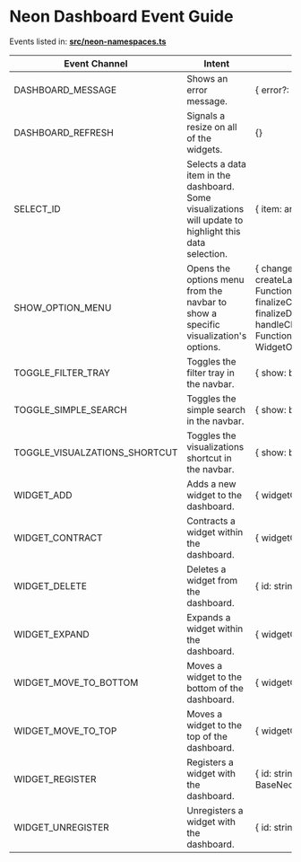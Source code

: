 # Neon Dashboard Event Guide

Events listed in:  [**src/neon-namespaces.ts**](./src/neon-namespaces.ts)

Event Channel | Intent | Event Payload
--------------|--------|--------------
DASHBOARD_MESSAGE | Shows an error message. | { error?: Error | Exception | string, message: string }
DASHBOARD_REFRESH | Signals a resize on all of the widgets. | {}
SELECT_ID | Selects a data item in the dashboard.  Some visualizations will update to highlight this data selection. | { item: any, metadata: any }
SHOW_OPTION_MENU | Opens the options menu from the navbar to show a specific visualization's options. | { changeOptions: Function, createLayer: Function, deleteLayer: Function, exportData: Function, finalizeCreateLayer: Function, finalizeDeleteLayer: Function, handleChangeSubcomponentType: Function, options: WidgetOptionCollection }
TOGGLE_FILTER_TRAY | Toggles the filter tray in the navbar. | { show: boolean }
TOGGLE_SIMPLE_SEARCH | Toggles the simple search in the navbar. | { show: boolean }
TOGGLE_VISUALZATIONS_SHORTCUT | Toggles the visualizations shortcut in the navbar. | { show: boolean }
WIDGET_ADD | Adds a new widget to the dashboard. | { widgetGridItem: NeonGridItem }
WIDGET_CONTRACT | Contracts a widget within the dashboard. | { widgetGridItem: NeonGridItem }
WIDGET_DELETE | Deletes a widget from the dashboard. | { id: string }
WIDGET_EXPAND | Expands a widget within the dashboard. | { widgetGridItem: NeonGridItem }
WIDGET_MOVE_TO_BOTTOM | Moves a widget to the bottom of the dashboard. | { widgetGridItem: NeonGridItem }
WIDGET_MOVE_TO_TOP | Moves a widget to the top of the dashboard. | { widgetGridItem: NeonGridItem }
WIDGET_REGISTER | Registers a widget with the dashboard. | { id: string, widget: BaseNeonComponent }
WIDGET_UNREGISTER | Unregisters a widget with the dashboard. | { id: string }
